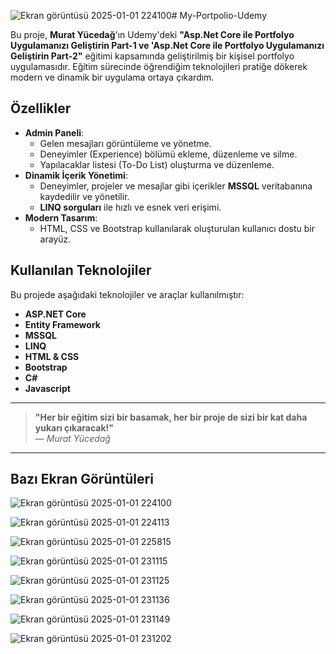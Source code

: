 ![Ekran görüntüsü 2025-01-01 224100](https://github.com/user-attachments/assets/81048935-1e42-4aa1-bf59-14daf4c96503)# My-Portpolio-Udemy

Bu proje, **Murat Yücedağ**'ın Udemy'deki **"Asp.Net Core ile Portfolyo Uygulamanızı Geliştirin Part-1 ve 'Asp.Net Core ile Portfolyo Uygulamanızı Geliştirin Part-2"** eğitimi kapsamında geliştirilmiş bir kişisel portfolyo uygulamasıdır. Eğitim sürecinde öğrendiğim teknolojileri pratiğe dökerek modern ve dinamik bir uygulama ortaya çıkardım.  

## Özellikler  
- **Admin Paneli**:  
  - Gelen mesajları görüntüleme ve yönetme.  
  - Deneyimler (Experience) bölümü ekleme, düzenleme ve silme.  
  - Yapılacaklar listesi (To-Do List) oluşturma ve düzenleme.  
- **Dinamik İçerik Yönetimi**:  
  - Deneyimler, projeler ve mesajlar gibi içerikler **MSSQL** veritabanına kaydedilir ve yönetilir.  
  - **LINQ sorguları** ile hızlı ve esnek veri erişimi.  
- **Modern Tasarım**:  
  - HTML, CSS ve Bootstrap kullanılarak oluşturulan kullanıcı dostu bir arayüz.  

## Kullanılan Teknolojiler  
Bu projede aşağıdaki teknolojiler ve araçlar kullanılmıştır:  
- **ASP.NET Core**  
- **Entity Framework**  
- **MSSQL**  
- **LINQ**  
- **HTML & CSS**  
- **Bootstrap**  
- **C#**
- **Javascript**

---
> **"Her bir eğitim sizi bir basamak, her bir proje de sizi bir kat daha yukarı çıkaracak!"**  
> — *Murat Yücedağ*  



---
## Bazı Ekran Görüntüleri  
![Ekran görüntüsü 2025-01-01 224100](https://github.com/user-attachments/assets/7d459b44-2f7a-4472-bc6a-a9d96f063d72)


![Ekran görüntüsü 2025-01-01 224113](https://github.com/user-attachments/assets/2e16ef35-55a0-4f81-91bf-e3d8769dcfe5)


![Ekran görüntüsü 2025-01-01 225815](https://github.com/user-attachments/assets/f5f2f620-5584-4e3f-879d-52b0e00a7a74)


![Ekran görüntüsü 2025-01-01 231115](https://github.com/user-attachments/assets/333f4e83-397b-4435-be25-248a7b2f507c)


![Ekran görüntüsü 2025-01-01 231125](https://github.com/user-attachments/assets/69fa9d47-63be-477d-943d-604004025d7b)


![Ekran görüntüsü 2025-01-01 231136](https://github.com/user-attachments/assets/664308da-13f0-430c-ad10-bc16df4c3732)


![Ekran görüntüsü 2025-01-01 231149](https://github.com/user-attachments/assets/b8905280-2163-4680-9792-93e4a762f798)


![Ekran görüntüsü 2025-01-01 231202](https://github.com/user-attachments/assets/27c22694-2d48-4d37-ae4d-e33d4a561218)

